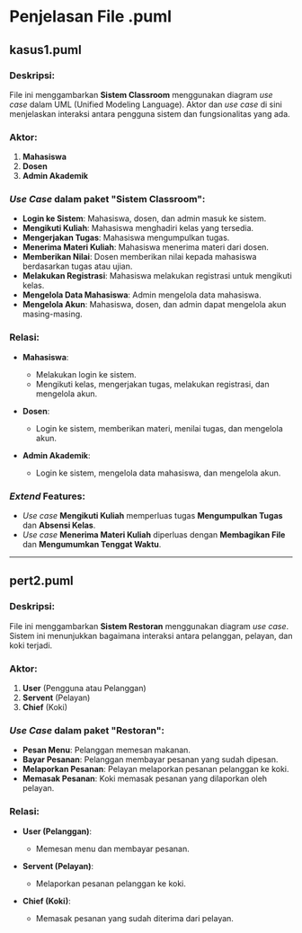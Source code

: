 
# Penjelasan File .puml

## kasus1.puml

### Deskripsi:
File ini menggambarkan **Sistem Classroom** menggunakan diagram *use case* dalam UML (Unified Modeling Language). Aktor dan *use case* di sini menjelaskan interaksi antara pengguna sistem dan fungsionalitas yang ada.

### Aktor:
1. **Mahasiswa**
2. **Dosen**
3. **Admin Akademik**

### *Use Case* dalam paket "Sistem Classroom":
- **Login ke Sistem**: Mahasiswa, dosen, dan admin masuk ke sistem.
- **Mengikuti Kuliah**: Mahasiswa menghadiri kelas yang tersedia.
- **Mengerjakan Tugas**: Mahasiswa mengumpulkan tugas.
- **Menerima Materi Kuliah**: Mahasiswa menerima materi dari dosen.
- **Memberikan Nilai**: Dosen memberikan nilai kepada mahasiswa berdasarkan tugas atau ujian.
- **Melakukan Registrasi**: Mahasiswa melakukan registrasi untuk mengikuti kelas.
- **Mengelola Data Mahasiswa**: Admin mengelola data mahasiswa.
- **Mengelola Akun**: Mahasiswa, dosen, dan admin dapat mengelola akun masing-masing.

### Relasi:
- **Mahasiswa**:
  - Melakukan login ke sistem.
  - Mengikuti kelas, mengerjakan tugas, melakukan registrasi, dan mengelola akun.
  
- **Dosen**:
  - Login ke sistem, memberikan materi, menilai tugas, dan mengelola akun.

- **Admin Akademik**:
  - Login ke sistem, mengelola data mahasiswa, dan mengelola akun.

### *Extend* Features:
- *Use case* **Mengikuti Kuliah** memperluas tugas **Mengumpulkan Tugas** dan **Absensi Kelas**.
- *Use case* **Menerima Materi Kuliah** diperluas dengan **Membagikan File** dan **Mengumumkan Tenggat Waktu**.

---

## pert2.puml

### Deskripsi:
File ini menggambarkan **Sistem Restoran** menggunakan diagram *use case*. Sistem ini menunjukkan bagaimana interaksi antara pelanggan, pelayan, dan koki terjadi.

### Aktor:
1. **User** (Pengguna atau Pelanggan)
2. **Servent** (Pelayan)
3. **Chief** (Koki)

### *Use Case* dalam paket "Restoran":
- **Pesan Menu**: Pelanggan memesan makanan.
- **Bayar Pesanan**: Pelanggan membayar pesanan yang sudah dipesan.
- **Melaporkan Pesanan**: Pelayan melaporkan pesanan pelanggan ke koki.
- **Memasak Pesanan**: Koki memasak pesanan yang dilaporkan oleh pelayan.

### Relasi:
- **User (Pelanggan)**:
  - Memesan menu dan membayar pesanan.
  
- **Servent (Pelayan)**:
  - Melaporkan pesanan pelanggan ke koki.

- **Chief (Koki)**:
  - Memasak pesanan yang sudah diterima dari pelayan.
